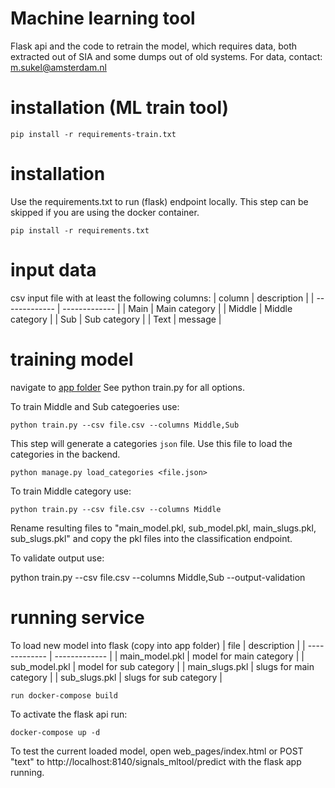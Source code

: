 # Machine learning tool

Flask api and the code to retrain the model, which requires data, both extracted out of SIA and some dumps out of old systems. For data, contact: m.sukel@amsterdam.nl

# installation (ML train tool)
```
pip install -r requirements-train.txt
```

# installation
Use the requirements.txt to run (flask) endpoint locally. This step can be skipped if you are using the docker container.
```
pip install -r requirements.txt
```

# input data

csv input file with at least the following columns:
| column  | description |
| ------------- | ------------- |
| Main  | Main category  |
| Middle  | Middle category  |
| Sub  | Sub category  |
| Text  | message  |


# training model
navigate to [app folder](https://github.com/Signalen/classification-endpoint/tree/master/app)
See python train.py for all options. 

To train Middle and Sub categoeries use:
```
python train.py --csv file.csv --columns Middle,Sub
```
This step will generate a categories `json` file. Use this file to load the categories in the backend.
```
python manage.py load_categories <file.json>
```

To train Middle category use:
```
python train.py --csv file.csv --columns Middle
```

Rename resulting files to "main_model.pkl, sub_model.pkl, main_slugs.pkl, sub_slugs.pkl" and copy the pkl files into the classification endpoint.

To validate output use:

python train.py --csv file.csv --columns Middle,Sub --output-validation

# running service

To load new model into flask (copy into app folder)
| file  | description |
| ------------- | ------------- |
| main_model.pkl  | model for main category |
| sub_model.pkl  | model for sub category |
| main_slugs.pkl | slugs for main category |
| sub_slugs.pkl | slugs for sub category  |

```
run docker-compose build
```

To activate the flask api run:
```
docker-compose up -d
```

To test the current loaded model, open web_pages/index.html or POST "text" to http://localhost:8140/signals_mltool/predict with the flask app running.
